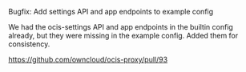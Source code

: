 Bugfix: Add settings API and app endpoints to example config

We had the ocis-settings API and app endpoints in the builtin config already, but they were missing in the example
config. Added them for consistency.

https://github.com/owncloud/ocis-proxy/pull/93
